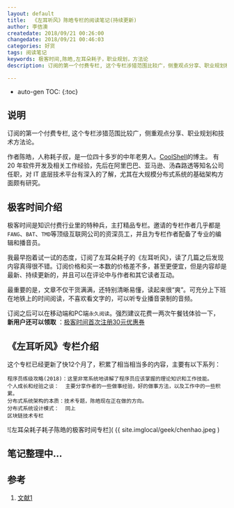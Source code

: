 ```yaml
---
layout: default
title:  《左耳听风》陈皓专栏的阅读笔记(持续更新)
author: 李佶澳
createdate: 2018/09/21 00:26:00
changedate: 2018/09/21 00:46:03
categories: 好货
tags: 阅读笔记
keywords: 极客时间,陈皓,左耳朵耗子，职业规划，方法论
description: 订阅的第一个付费专栏, 这个专栏涉猎范围比较广，侧重观点分享、职业规划和技术方法论。

---
```


* auto-gen TOC:
{:toc}

## 说明

订阅的第一个付费专栏, 这个专栏涉猎范围比较广，侧重观点分享、职业规划和技术方法论。

作者陈皓，人称耗子叔，是一位四十多岁的中年老男人。[CoolShell](https://coolshell.cn/)的博主。
有 20 年软件开发及相关工作经验，先后在阿里巴巴、亚马逊、汤森路透等知名公司任职，对 IT 底层技术平台有深入的了解，尤其在大规模分布式系统的基础架构方面颇有研究。

## 极客时间介绍

极客时间是知识付费行业里的特种兵，主打精品专栏。邀请的专栏作者几乎都是`FANG`、`BAT`、`TMD`等顶级互联网公司的资深员工，并且为专栏作者配备了专业的编辑和播音员。

我最早抱着试一试的态度，订阅了左耳朵耗子的《左耳听风》，读了几篇之后发现内容真得很不错。订阅价格和买一本数的价格差不多，甚至更便宜，但是内容却是最新、持续更新的，并且可以在评论中与作者和其它读者互动。

最重要的是，文章不仅干货满满，还特别清晰易懂，读起来很“爽”。可充分上下班在地铁上的时间阅读，不喜欢看文字的，可以听专业播音录制的音频。

订阅之后可以在移动端和PC端`永久阅读`。强烈建议花费一两次午餐钱体验一下， **新用户还可以领取** ：[极客时间首次注册30元优惠券](https://time.geekbang.org/activity/getinvite?gk_ucode=E274D90C022D49)

## 《左耳听风》专栏介绍

这个专栏已经更新了快12个月了，积累了相当相当多的内容，主要有以下系列：

	程序员练级攻略(2018)：这里非常系统地讲解了程序员应该掌握的理论知识和工作技能。
	个人成长和经验之谈：  主要分享作者的一些做事经验，好的做事方法，以及工作中的一些积累。
	分布式系统架构的本质：技术专题，陈皓现在正在做的方向。
	分布式系统设计模式：  同上
	区块链技术专栏

![左耳朵耗子耗子陈皓的极客时间专栏]( {{ site.imglocal/geek/chenhao.jpeg )

## 笔记整理中...

## 参考

1. [文献1][1]

[1]: www.lijiao.com  "文献1" 
